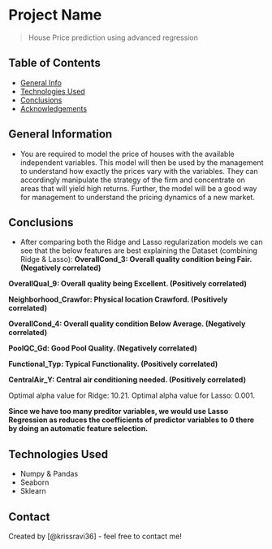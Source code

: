 # Project Name
> House Price prediction using advanced regression


## Table of Contents
* [General Info](#general-information)
* [Technologies Used](#technologies-used)
* [Conclusions](#conclusions)
* [Acknowledgements](#acknowledgements)

<!-- You can include any other section that is pertinent to your problem -->

## General Information
- You are required to model the price of houses with the available independent variables. This model will then be used by the management to understand how exactly the prices vary with the variables. 
  They can accordingly manipulate the strategy of the firm and concentrate on areas that will yield high returns. Further, the model will be a good way for management to understand the pricing 
  dynamics of a new market.

<!-- You don't have to answer all the questions - just the ones relevant to your project. -->

## Conclusions
- After comparing both the Ridge and Lasso regularization models we can see that the below features are best explaining the Dataset (combining Ridge & Lasso):
**OverallCond_3: Overall quality condition being Fair. (Negatively correlated)**

**OverallQual_9: Overall quality being Excellent. (Positively correlated)**

**Neighborhood_Crawfor: Physical location Crawford. (Positively correlated)**

**OverallCond_4: Overall quality condition Below Average. (Negatively correlated)**

**PoolQC_Gd: Good Pool Quality. (Negatively correlated)**

**Functional_Typ: Typical Functionality. (Positively correlated)**

**CentralAir_Y: Central air conditioning needed. (Positively correlated)**

Optimal alpha value for Ridge: 10.21.
Optimal alpha value for Lasso: 0.001.

**Since we have too many preditor variables, we would use Lasso Regression as reduces the coefficients of predictor variables to 0 there by doing an automatic feature selection.**

<!-- You don't have to answer all the questions - just the ones relevant to your project. -->


## Technologies Used
- Numpy & Pandas
- Seaborn
- Sklearn

<!-- As the libraries versions keep on changing, it is recommended to mention the version of library used in this project -->


## Contact
Created by [@krissravi36] - feel free to contact me!


<!-- Optional -->
<!-- ## License -->
<!-- This project is open source and available under the [... License](). -->

<!-- You don't have to include all sections - just the one's relevant to your project -->
